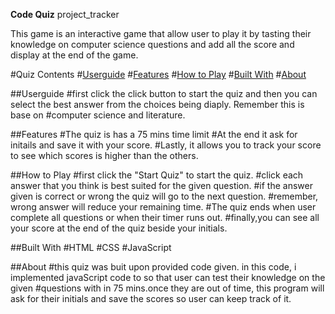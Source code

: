 **Code Quiz**
project_tracker 

This game is an interactive game that allow user to play it by tasting their knowledge on computer science questions and add all the score and display at the end of the game.


#Quiz Contents 
#[Userguide](#userguide)
#[Features](#features)
#[How to Play](#how-to-play)
#[Built With](#built-with)
#[About](#about)

##Userguide
#first click the click button to start the quiz and then you can select the best answer from the choices being diaply. Remember this is base on #computer science and literature.

##Features
#The quiz is has a 75 mins time limit
#At the end it ask for initails and save it with your score.
#Lastly, it allows you to track your score to see which scores is higher than the others.

##How to Play
#first click the "Start Quiz" to start the quiz.
#click each answer that you think is best suited for the given question.
#if the answer given is correct or wrong the quiz will go to the next question.
#remember, wrong answer will reduce your remaining time.
#The quiz ends when user complete all questions or when their timer runs out.
#finally,you can see all your score at the end of the quiz beside your initials.

##Built With
#HTML
#CSS
#JavaScript

##About
#this quiz was buit upon provided code given. in this code, i implemented javaScript code to so that user can test their knowledge on the given #questions with in 75 mins.once they are out of time, this program will ask for their initials and save the scores so user can keep track of it.


